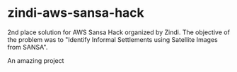 # zindi-aws-sansa-hack
2nd place solution for AWS Sansa Hack organized by Zindi. The objective of the problem was to "Identify Informal Settlements using Satellite Images from SANSA". 


An amazing project
